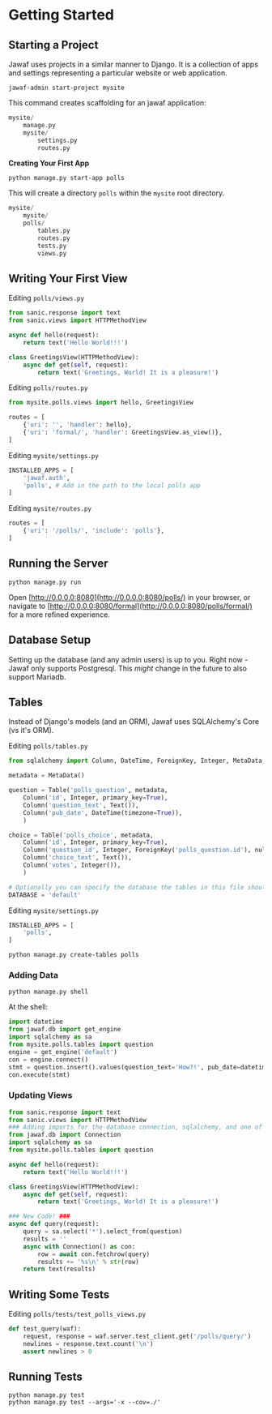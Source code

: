 # Getting Started

## Starting a Project

Jawaf uses projects in a similar manner to Django. It is a collection of apps and settings representing a particular website or web application.

`jawaf-admin start-project mysite`

This command creates scaffolding for an jawaf application:

```python
mysite/
    manage.py
    mysite/
        settings.py
        routes.py
```

**Creating Your First App**

`python manage.py start-app polls`

This will create a directory `polls` within the `mysite` root directory.

```python
mysite/
    mysite/
    polls/
        tables.py
        routes.py
        tests.py
        views.py
```

## Writing Your First View

Editing `polls/views.py`

```python
from sanic.response import text
from sanic.views import HTTPMethodView

async def hello(request):
    return text('Hello World!!!')

class GreetingsView(HTTPMethodView):
    async def get(self, request):
        return text('Greetings, World! It is a pleasure!')
```

Editing `polls/routes.py`

```python
from mysite.polls.views import hello, GreetingsView

routes = [
    {'uri': '', 'handler': hello},
    {'uri': 'formal/', 'handler': GreetingsView.as_view()},
]
```

Editing `mysite/settings.py`

```python
INSTALLED_APPS = [
    'jawaf.auth',
    'polls', # Add in the path to the local polls app
]
```

Editing `mysite/routes.py`

```python
routes = [
    {'uri': '/polls/', 'include': 'polls'},
]
```

## Running the Server

```
python manage.py run
```

Open [http://0.0.0.0:8080](http://0.0.0.0:8080/polls/) in your browser, or navigate to [http://0.0.0.0:8080/formal](http://0.0.0.0:8080/polls/formal/) for a more refined experience.

## Database Setup

Setting up the database (and any admin users) is up to you.
Right now - Jawaf only supports Postgresql. This *might* change in the future to also support Mariadb.

## Tables

Instead of Django's models (and an ORM), Jawaf uses SQLAlchemy's Core (vs it's ORM).

Editing `polls/tables.py`

```python
from sqlalchemy import Column, DateTime, ForeignKey, Integer, MetaData, Table, Text

metadata = MetaData()

question = Table('polls_question', metadata,
    Column('id', Integer, primary_key=True),
    Column('question_text', Text()),
    Column('pub_date', DateTime(timezone=True)),
    )

choice = Table('polls_choice', metadata,
    Column('id', Integer, primary_key=True),
    Column('question_id', Integer, ForeignKey('polls_question.id'), nullable=False),
    Column('choice_text', Text()),
    Column('votes', Integer()),
    )

# Optionally you can specify the database the tables in this file should use.
DATABASE = 'default'
```

Editing `mysite/settings.py`

```python
INSTALLED_APPS = [
    'polls',
]
```

```
python manage.py create-tables polls
```

### Adding Data

```
python manage.py shell
```

At the shell:

```python
import datetime
from jawaf.db import get_engine
import sqlalchemy as sa
from mysite.polls.tables import question
engine = get_engine('default')
con = engine.connect()
stmt = question.insert().values(question_text='How?!', pub_date=datetime.datetime.now())
con.execute(stmt)
```

### Updating Views

```python
from sanic.response import text
from sanic.views import HTTPMethodView
### Adding imports for the database connection, sqlalchemy, and one of our new tables.
from jawaf.db import Connection
import sqlalchemy as sa
from mysite.polls.tables import question

async def hello(request):
    return text('Hello World!!!')

class GreetingsView(HTTPMethodView):
    async def get(self, request):
        return text('Greetings, World! It is a pleasure!')

### New Code! ###
async def query(request):
    query = sa.select('*').select_from(question)
    results = ''
    async with Connection() as con:
        row = await con.fetchrow(query)
        results += '%s\n' % str(row)
    return text(results)
```

## Writing Some Tests

Editing `polls/tests/test_polls_views.py`

```python
def test_query(waf):
    request, response = waf.server.test_client.get('/polls/query/')
    newlines = response.text.count('\n')
    assert newlines > 0
```

## Running Tests

```
python manage.py test
python manage.py test --args='-x --cov=./'
```
